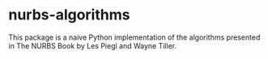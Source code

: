 # nurbs-algorithms

This package is a naive Python implementation of the algorithms presented in The NURBS Book by Les Piegl and Wayne Tiller. 
